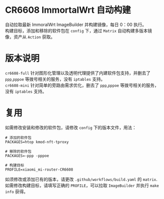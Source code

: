 # CR6608 ImmortalWrt 自动构建
自动拉取最新 ImmoralWrt ImageBuilder 并构建镜像，每日 0：00 执行。    
构建目标，添加和移除的软件包在 `config` 下，通过 `Matrix` 自动构建多版本镜像，资产从 `Action` 获取。    


# 版本说明
`cr6608-full` 针对图形化管理以及透明代理提供了内建软件包支持，并删去了 `ppp`,`pppoe` 等拨号相关的服务，没有 `iptables` 支持。    
`cr6608-mini` 针对简单的旁路由需求优化，删去了 `ppp`,`pppoe` 等拨号相关的服务，没有 `iptables` 支持。   


# 复用
如需修改安装和修改的软件包，请修改 `config` 下的版本文件，用法：    
```
# 添加的软件包
PACKAGES=htop kmod-nft-tproxy

# 移除的软件包
PACKAGES=-ppp -pppoe

# 构建目标
PROFILE=xiaomi_mi-router-CR6608
```

如须修改或添加已有的版本，请更改 `.github/workflows/build.yaml` 的 `matrix`.    
如需修改构建目标，请填写正确的 `PROFILE`，可以拉取 `ImageBuilder` 并执行 `make info` 获得。    
